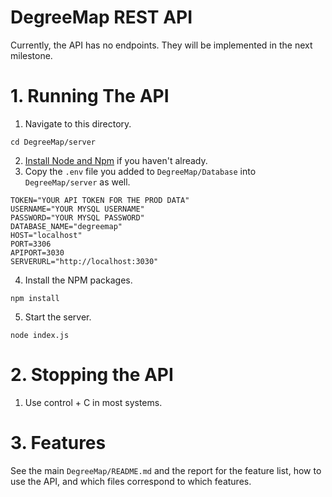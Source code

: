 # DegreeMap REST API

Currently, the API has no endpoints. They will be implemented in the next milestone.

# 1. Running The API
1. Navigate to this directory.
```
cd DegreeMap/server
```
2. [Install Node and Npm](https://nodejs.org/en/download) if you haven't already.
3. Copy the `.env` file you added to `DegreeMap/Database` into `DegreeMap/server` as well.
```
TOKEN="YOUR API TOKEN FOR THE PROD DATA"
USERNAME="YOUR MYSQL USERNAME"
PASSWORD="YOUR MYSQL PASSWORD"
DATABASE_NAME="degreemap"
HOST="localhost"
PORT=3306
APIPORT=3030
SERVERURL="http://localhost:3030"
```
4. Install the NPM packages.
```
npm install
```
5. Start the server.
```
node index.js
```

# 2. Stopping the API
1. Use control + C in most systems.

# 3. Features

See the main `DegreeMap/README.md` and the report for the feature list, how to use the API, and which files correspond to which features.